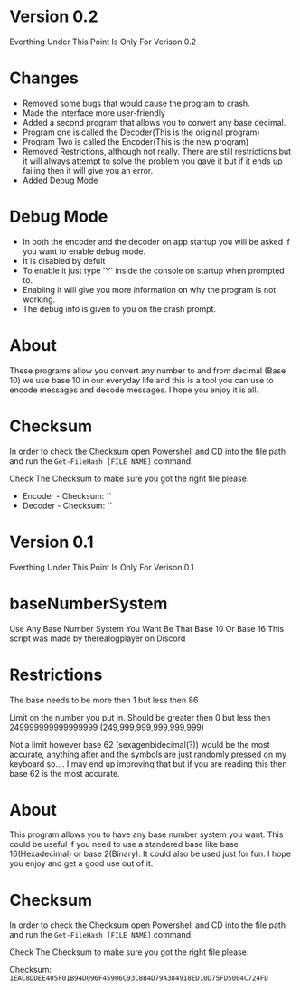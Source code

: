 # Version 0.2
Everthing Under This Point Is Only For Verison 0.2

# Changes
- Removed some bugs that would cause the program to crash. 
- Made the interface more user-friendly
- Added a second program that allows you to convert any base decimal.
- Program one is called the Decoder(This is the original program)
- Program Two is called the Encoder(This is the new program)
- Removed Restrictions, although not really. There are still restrictions but it will always attempt to solve the problem you gave it but if it ends up failing then it will give you an error.
- Added Debug Mode

# Debug Mode
- In both the encoder and the decoder on app startup you will be asked if you want to enable debug mode. 
- It is disabled by defult
- To enable it just type 'Y' inside the console on startup when prompted to.
- Enabling it will give you more information on why the program is not working.
- The debug info is given to you on the crash prompt.

# About
These programs allow you convert any number to and from decimal (Base 10) we use base 10 in our everyday life and this is a tool you can use to encode messages and decode messages. I hope you enjoy it is all. 

# Checksum
In order to check the Checksum open Powershell and CD into the file path and run the `Get-FileHash [FILE NAME]` command.

Check The Checksum to make sure you got the right file please.

- Encoder - Checksum: ``
- Decoder - Checksum: ``



# Version 0.1
Everthing Under This Point Is Only For Verison 0.1

# baseNumberSystem
Use Any Base Number System You Want Be That Base 10 Or Base 16
This script was made by therealogplayer on Discord

# Restrictions
The base needs to be more then 1 but less then 86

Limit on the number you put in. Should be greater then 0 but less then 249999999999999999 (249,999,999,999,999,999)

Not a limit however base 62 (sexagenbidecimal(?)) would be the most accurate, anything after and the symbols are just randomly pressed on my keyboard so.... I may end up improving that but if you are reading this then base 62 is the most accurate. 


# About
This program allows you to have any base number system you want. This could be useful if you need to use a standered base like base 16(Hexadecimal) or base 2(Binary). It could also be used just for fun. I hope you enjoy and get a good use out of it.

# Checksum
In order to check the Checksum open Powershell and CD into the file path and run the `Get-FileHash [FILE NAME]` command.

Check The Checksum to make sure you got the right file please.

Checksum: `1EAC8DDEE405F01B94D096F45906C93C8B4D79A384918ED10D75FD5004C724FD`
